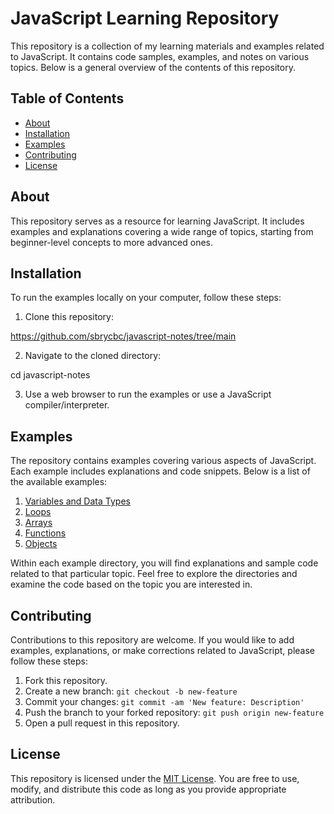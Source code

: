 # JavaScript Learning Repository

This repository is a collection of my learning materials and examples related to JavaScript. It contains code samples, examples, and notes on various topics. Below is a general overview of the contents of this repository.

## Table of Contents

- [About](#about)
- [Installation](#installation)
- [Examples](#examples)
- [Contributing](#contributing)
- [License](#license)

## About

This repository serves as a resource for learning JavaScript. It includes examples and explanations covering a wide range of topics, starting from beginner-level concepts to more advanced ones.

## Installation

To run the examples locally on your computer, follow these steps:

1. Clone this repository:

https://github.com/sbrycbc/javascript-notes/tree/main


2. Navigate to the cloned directory:

cd javascript-notes


3. Use a web browser to run the examples or use a JavaScript compiler/interpreter.

## Examples

The repository contains examples covering various aspects of JavaScript. Each example includes explanations and code snippets. Below is a list of the available examples:

1. [Variables and Data Types](examples/variables-and-data-types)
2. [Loops](examples/loops)
3. [Arrays](examples/arrays)
4. [Functions](examples/functions)
5. [Objects](examples/objects)

Within each example directory, you will find explanations and sample code related to that particular topic. Feel free to explore the directories and examine the code based on the topic you are interested in.

## Contributing

Contributions to this repository are welcome. If you would like to add examples, explanations, or make corrections related to JavaScript, please follow these steps:

1. Fork this repository.
2. Create a new branch: `git checkout -b new-feature`
3. Commit your changes: `git commit -am 'New feature: Description'`
4. Push the branch to your forked repository: `git push origin new-feature`
5. Open a pull request in this repository.

## License

This repository is licensed under the [MIT License](LICENSE). You are free to use, modify, and distribute this code as long as you provide appropriate attribution.



